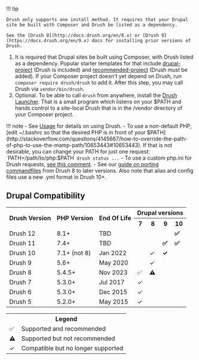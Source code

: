 !!! tip

    Drush only supports one install method. It requires that your Drupal site be built with Composer and Drush be listed as a dependency. 
    
    See the [Drush 8](http://docs.drush.org/en/8.x) or [Drush 9](https://docs.drush.org/en/9.x) docs for installing prior versions of Drush.

1. It is required that Drupal sites be built using Composer, with Drush listed as a dependency. Popular starter templates for that include [drupal-project](https://github.com/drupal-composer/drupal-project) (Drush is included) and [recommended-project](https://www.drupal.org/docs/develop/using-composer/using-composer-to-install-drupal-and-manage-dependencies) (Drush must be added). If your Composer project doesn't yet depend on Drush, run `composer require drush/drush` to add it. After this step, you may call Drush via `vendor/bin/drush`.
1. Optional. To be able to call `drush` from anywhere, install the [Drush Launcher](https://github.com/drush-ops/drush-launcher). That is a small program which listens on your $PATH and hands control to a site-local Drush that is in the /vendor directory of your Composer project.


!!! note
    - See [Usage](usage.md) for details on using Drush. 
    - To use a non-default PHP, [edit ~/.bashrc so that the desired PHP is in front of your $PATH](http://stackoverflow.com/questions/4145667/how-to-override-the-path-of-php-to-use-the-mamp-path/10653443#10653443). If that is not desirable, you can change your PATH for just one request: `PATH=/path/to/php:$PATH` drush status ...`
    - To use a custom php.ini for Drush requests, [see this comment](https://github.com/drush-ops/drush/issues/3294#issuecomment-370201342). 
    - See our [guide on porting commandfiles](https://weitzman.github.io/blog/port-to-drush9) from Drush 8 to later versions. Also note that alias and config files use a new .yml format in Drush 10+.

Drupal Compatibility
-----------------
<table>
  <tr>
    <th rowspan="2"> Drush Version </th> 
    <th rowspan="2"> PHP Version</th>
    <th rowspan="2"> End Of Life </th>
    <th colspan="4"> Drupal versions </th>
  </tr>
    <th>7</th> <th>8</th> <th>9</th> <th>10</th>
  </tr>
  <tr>
    <td> Drush 12 </td>
    <td> 8.1+ </td>
    <!-- TBD -->
    <td> TBD </td>
    <td></td> <td></td> <td></td> <td><b>✅</b></td>
  </tr>
  <tr>
    <td> Drush 11 </td>
    <td> 7.4+ </td>
    <!-- TBD -->
    <td> TBD </td>
    <td></td> <td></td> <td><b>✅</b></td> <td><b>✅</b></td>
  </tr>
  <tr>
    <td> Drush 10 </td>
    <td> 7.1+ (not 8) </td>
    <!-- Released Oct 2019 -->
    <td> Jan 2022 </td>
    <td></td> <td>✓</td> <td><b>✓</b></td> <td></td>
  </tr>
  <tr>
    <td> Drush 9 </td>
    <td> 5.6+ </td>
    <!-- Released Jan 2018 -->
    <td> May 2020 </td>
    <td></td> <td>✓</td> <td></td> <td></td>
  </tr>
  <tr>
    <td> Drush 8 </td>
    <td> 5.4.5+ </td>
    <!-- Released Nov 2015 -->
    <td> Nov 2023 </td>
    <td>✅</td> <td><b>⚠️</b></td> <td></td> <td></td>
  </tr>
  <tr>
    <td> Drush 7 </td>
    <td> 5.3.0+ </td>
    <!-- Released May 2015 -->
    <td> Jul 2017 </td>
    <td>✓</td> <td></td> <td></td> <td></td>
  </tr>
  <tr>
    <td> Drush 6 </td>
    <td> 5.3.0+ </td>
    <!-- Released Aug 2013 -->
    <td> Dec 2015 </td>
    <td>✓</td> <td></td> <td></td> <td></td>
  </tr>
  <tr>
    <td> Drush 5 </td>
    <td> 5.2.0+ </td>
    <!-- Released March 2012 -->
    <td> May 2015 </td>
    <td>✓</td> <td></td> <td></td> <td></td>
  </tr>
</table>

<table>
    <tr>
        <th colspan="2">Legend</th>
    </tr>
    <tr>
        <td>✅</td> <td>Supported and recommended</td>
    </tr>
    <tr>
        <td><b>⚠️</b></td> <td>Supported but not recommended</td>
    </tr>
    <tr>
        <td>✓</td> <td>Compatible but no longer supported</td>
    </tr>
    
</table>


